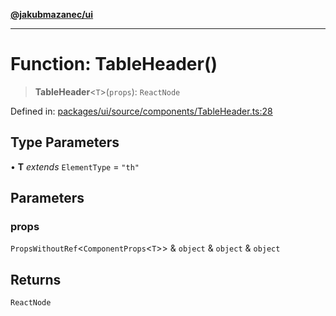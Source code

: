 [**@jakubmazanec/ui**](../README.md)

---

# Function: TableHeader()

> **TableHeader**\<`T`\>(`props`): `ReactNode`

Defined in:
[packages/ui/source/components/TableHeader.ts:28](https://github.com/jakubmazanec/tools/blob/797379ce98752dc838b82c8398e04d90c58ce9e7/packages/ui/source/components/TableHeader.ts#L28)

## Type Parameters

• **T** _extends_ `ElementType` = `"th"`

## Parameters

### props

`PropsWithoutRef`\<`ComponentProps`\<`T`\>\> & `object` & `object` & `object`

## Returns

`ReactNode`
